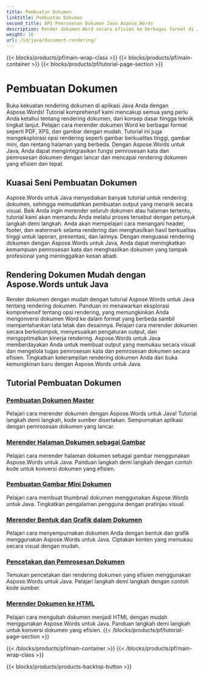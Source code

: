 ```yaml
---
title: Pembuatan Dokumen
linktitle: Pembuatan Dokumen
second_title: API Pemrosesan Dokumen Java Aspose.Words
description: Render dokumen Word secara efisien ke berbagai format di Java dengan Aspose.Words! Kuasai rendering dokumen untuk hasil yang profesional.
weight: 16
url: /id/java/document-rendering/
---
```


{{< blocks/products/pf/main-wrap-class >}}
{{< blocks/products/pf/main-container >}}
{{< blocks/products/pf/tutorial-page-section >}}

# Pembuatan Dokumen


Buka kekuatan rendering dokumen di aplikasi Java Anda dengan Aspose.Words! Tutorial komprehensif kami mencakup semua yang perlu Anda ketahui tentang rendering dokumen, dari konsep dasar hingga teknik tingkat lanjut. Pelajari cara merender dokumen Word ke berbagai format seperti PDF, XPS, dan gambar dengan mudah. Tutorial ini juga mengeksplorasi opsi rendering seperti gambar berkualitas tinggi, gambar mini, dan rentang halaman yang berbeda. Dengan Aspose.Words untuk Java, Anda dapat mengintegrasikan fungsi pemrosesan kata dan pemrosesan dokumen dengan lancar dan mencapai rendering dokumen yang efisien dan tepat.

## Kuasai Seni Pembuatan Dokumen

Aspose.Words untuk Java menyediakan banyak tutorial untuk rendering dokumen, sehingga memudahkan pembuatan output yang menarik secara visual. Baik Anda ingin merender seluruh dokumen atau halaman tertentu, tutorial kami akan memandu Anda melalui proses tersebut dengan petunjuk langkah demi langkah. Anda akan mempelajari cara menangani header, footer, dan watermark selama rendering dan menghasilkan hasil berkualitas tinggi untuk laporan, presentasi, dan lainnya. Dengan menguasai rendering dokumen dengan Aspose.Words untuk Java, Anda dapat meningkatkan kemampuan pemrosesan kata dan menghasilkan dokumen yang tampak profesional yang meninggalkan kesan abadi.

## Rendering Dokumen Mudah dengan Aspose.Words untuk Java

Render dokumen dengan mudah dengan tutorial Aspose.Words untuk Java tentang rendering dokumen. Panduan ini menawarkan eksplorasi komprehensif tentang opsi rendering, yang memungkinkan Anda mengonversi dokumen Word ke dalam format yang berbeda sambil mempertahankan tata letak dan desainnya. Pelajari cara merender dokumen secara berkelompok, menyesuaikan pengaturan output, dan mengoptimalkan kinerja rendering. Aspose.Words untuk Java memberdayakan Anda untuk membuat output yang memukau secara visual dan mengelola tugas pemrosesan kata dan pemrosesan dokumen secara efisien. Tingkatkan keterampilan rendering dokumen Anda dan buka kemungkinan baru dengan Aspose.Words untuk Java.

## Tutorial Pembuatan Dokumen
### [ Pembuatan Dokumen Master](./master-document-rendering/)
Pelajari cara merender dokumen dengan Aspose.Words untuk Java! Tutorial langkah demi langkah, kode sumber disertakan. Sempurnakan aplikasi dengan pemrosesan dokumen yang lancar.
### [Merender Halaman Dokumen sebagai Gambar](./rendering-document-pages-images/)
Pelajari cara merender halaman dokumen sebagai gambar menggunakan Aspose.Words untuk Java. Panduan langkah demi langkah dengan contoh kode untuk konversi dokumen yang efisien.
### [Pembuatan Gambar Mini Dokumen](./document-thumbnail-generation/)
Pelajari cara membuat thumbnail dokumen menggunakan Aspose.Words untuk Java. Tingkatkan pengalaman pengguna dengan pratinjau visual.
### [Merender Bentuk dan Grafik dalam Dokumen](./rendering-shapes-graphics/)
Pelajari cara menyempurnakan dokumen Anda dengan bentuk dan grafik menggunakan Aspose.Words untuk Java. Ciptakan konten yang memukau secara visual dengan mudah.
### [Pencetakan dan Pemrosesan Dokumen](./document-printing-rendering/)
Temukan pencetakan dan rendering dokumen yang efisien menggunakan Aspose.Words untuk Java. Pelajari langkah demi langkah dengan contoh kode sumber.
### [Merender Dokumen ke HTML](./rendering-documents-html/)
Pelajari cara mengubah dokumen menjadi HTML dengan mudah menggunakan Aspose.Words untuk Java. Panduan langkah demi langkah untuk konversi dokumen yang efisien.
{{< /blocks/products/pf/tutorial-page-section >}}

{{< /blocks/products/pf/main-container >}}
{{< /blocks/products/pf/main-wrap-class >}}

{{< blocks/products/products-backtop-button >}}
